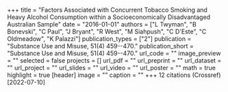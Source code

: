 +++
title = "Factors Associated with Concurrent Tobacco Smoking and Heavy Alcohol Consumption within a Socioeconomically Disadvantaged Australian Sample"
date = "2016-01-01"
authors = ["L Twyman", "B Bonevski", "C Paul", "J Bryant", "R West", "M Siahpush", "C D'Este", "C Oldmeadow", "K Palazzi"]
publication_types = ["2"]
publication = "Substance Use and Misuse, 51(4) 459--470."
publication_short = "Substance Use and Misuse, 51(4) 459--470."
url_code = ""
image_preview = ""
selected = false
projects = []
url_pdf = ""
url_preprint = ""
url_dataset = ""
url_project = ""
url_slides = ""
url_video = ""
url_poster = ""
math = true
highlight = true
[header]
image = ""
caption = ""
+++
12 citations (Crossref) [2022-07-10]
